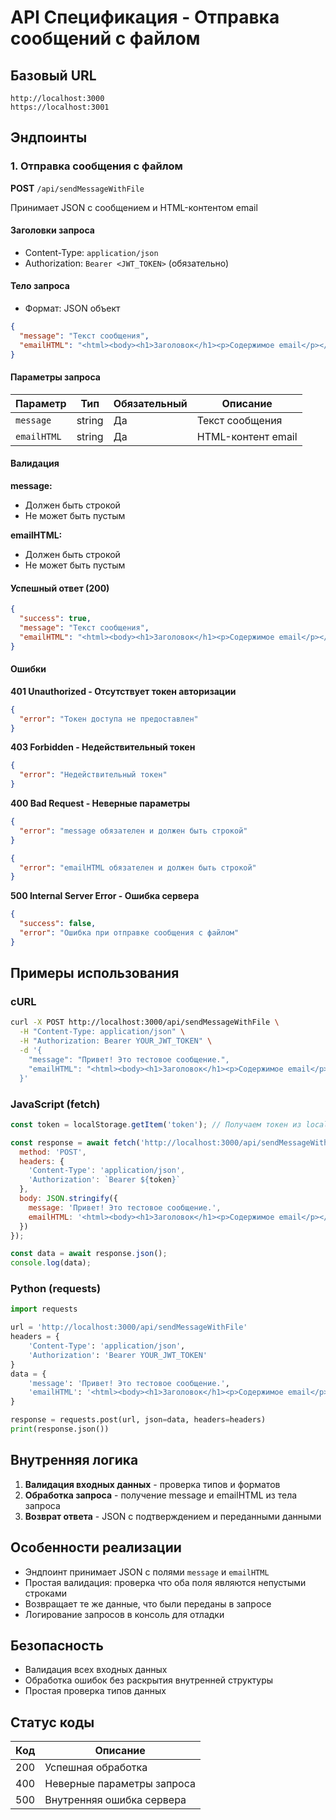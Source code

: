 # API Спецификация - Отправка сообщений с файлом

## Базовый URL
```
http://localhost:3000
https://localhost:3001
```

## Эндпоинты

### 1. Отправка сообщения с файлом

**POST** `/api/sendMessageWithFile`

Принимает JSON с сообщением и HTML-контентом email

#### Заголовки запроса
- Content-Type: `application/json`
- Authorization: `Bearer <JWT_TOKEN>` (обязательно)

#### Тело запроса
- Формат: JSON объект

```json
{
  "message": "Текст сообщения",
  "emailHTML": "<html><body><h1>Заголовок</h1><p>Содержимое email</p></body></html>"
}
```

#### Параметры запроса

| Параметр | Тип | Обязательный | Описание |
|----------|-----|--------------|----------|
| `message` | string | Да | Текст сообщения |
| `emailHTML` | string | Да | HTML-контент email |

#### Валидация

**message:**
- Должен быть строкой
- Не может быть пустым

**emailHTML:**
- Должен быть строкой
- Не может быть пустым

#### Успешный ответ (200)
```json
{
  "success": true,
  "message": "Текст сообщения",
  "emailHTML": "<html><body><h1>Заголовок</h1><p>Содержимое email</p></body></html>"
}
```

#### Ошибки

**401 Unauthorized - Отсутствует токен авторизации**
```json
{
  "error": "Токен доступа не предоставлен"
}
```

**403 Forbidden - Недействительный токен**
```json
{
  "error": "Недействительный токен"
}
```

**400 Bad Request - Неверные параметры**
```json
{
  "error": "message обязателен и должен быть строкой"
}
```

```json
{
  "error": "emailHTML обязателен и должен быть строкой"
}
```

**500 Internal Server Error - Ошибка сервера**
```json
{
  "success": false,
  "error": "Ошибка при отправке сообщения с файлом"
}
```

## Примеры использования

### cURL
```bash
curl -X POST http://localhost:3000/api/sendMessageWithFile \
  -H "Content-Type: application/json" \
  -H "Authorization: Bearer YOUR_JWT_TOKEN" \
  -d '{
    "message": "Привет! Это тестовое сообщение.",
    "emailHTML": "<html><body><h1>Заголовок</h1><p>Содержимое email</p></body></html>"
  }'
```

### JavaScript (fetch)
```javascript
const token = localStorage.getItem('token'); // Получаем токен из localStorage

const response = await fetch('http://localhost:3000/api/sendMessageWithFile', {
  method: 'POST',
  headers: {
    'Content-Type': 'application/json',
    'Authorization': `Bearer ${token}`
  },
  body: JSON.stringify({
    message: 'Привет! Это тестовое сообщение.',
    emailHTML: '<html><body><h1>Заголовок</h1><p>Содержимое email</p></body></html>'
  })
});

const data = await response.json();
console.log(data);
```

### Python (requests)
```python
import requests

url = 'http://localhost:3000/api/sendMessageWithFile'
headers = {
    'Content-Type': 'application/json',
    'Authorization': 'Bearer YOUR_JWT_TOKEN'
}
data = {
    'message': 'Привет! Это тестовое сообщение.',
    'emailHTML': '<html><body><h1>Заголовок</h1><p>Содержимое email</p></body></html>'
}

response = requests.post(url, json=data, headers=headers)
print(response.json())
```

## Внутренняя логика

1. **Валидация входных данных** - проверка типов и форматов
2. **Обработка запроса** - получение message и emailHTML из тела запроса
3. **Возврат ответа** - JSON с подтверждением и переданными данными

## Особенности реализации

- Эндпоинт принимает JSON с полями `message` и `emailHTML`
- Простая валидация: проверка что оба поля являются непустыми строками
- Возвращает те же данные, что были переданы в запросе
- Логирование запросов в консоль для отладки

## Безопасность

- Валидация всех входных данных
- Обработка ошибок без раскрытия внутренней структуры
- Простая проверка типов данных

## Статус коды

| Код | Описание |
|-----|----------|
| 200 | Успешная обработка |
| 400 | Неверные параметры запроса |
| 500 | Внутренняя ошибка сервера |
